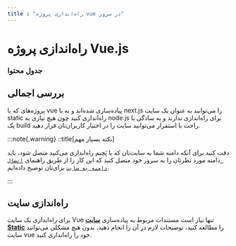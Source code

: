 ```yaml
---
title : "راه‌اندازی پروژه vue در سرور"
---
```


# راه‌اندازی پروژه Vue.js

### جدول محتوا

## بررسی اجمالی

پروژه‌های که با vue پیاده‌سازی شده‌اند و نه با next.js را می‌توانید به عنوان یک سایت static راه‌اندازی کنید چون هیچ نیازی به node.js برای راه‌اندازی ندارند و به سادگی با یک build راحت با استقرار می‌توانید سایت را در اختیار کاربران‌تان قرار دهید.

:::note{.warning}
::title[نکته بسیار مهم]

دقت کنید برای آنکه دامنه شما به سایت‌تان که با پَچیم راه‌اندازی می‌کنید متصل شود، باید دامنه مورد نظرتان را به سرور خود متصل کنید که این کار را از طریق راهنمای [`اتصال دامنه به سایت`](/sites/setup-site/connect-domain-to-site) برای‌تان توضیح داده‌ایم.

:::

## راه‌اندازی سایت

برای راه‌اندازی یک سایت Vue تنها نیاز است مستندات مربوط به پیاده‌سازی [**سایت Static**](/sites/app-deploy/static) را مطالعه کنید، توضیحات لازم در آن را انجام دهید، بدون هیچ مشکلی ‌می‌توانید سایت vue خود را راه‌اندازی کنید.

